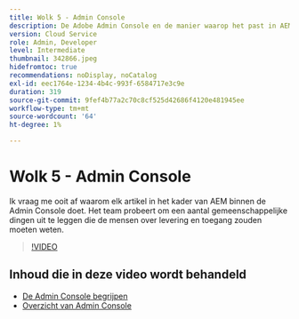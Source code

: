 ```yaml
---
title: Wolk 5 - Admin Console
description: De Adobe Admin Console en de manier waarop het past in AEM
version: Cloud Service
role: Admin, Developer
level: Intermediate
thumbnail: 342866.jpeg
hidefromtoc: true
recommendations: noDisplay, noCatalog
exl-id: eec1764e-1234-4b4c-993f-6584717e3c9e
duration: 319
source-git-commit: 9fef4b77a2c70c8cf525d42686f4120e481945ee
workflow-type: tm+mt
source-wordcount: '64'
ht-degree: 1%

---
```


# Wolk 5 - Admin Console

Ik vraag me ooit af waarom elk artikel in het kader van AEM binnen de Admin Console doet. Het team probeert om een aantal gemeenschappelijke dingen uit te leggen die de mensen over levering en toegang zouden moeten weten.

>[!VIDEO](https://video.tv.adobe.com/v/342866?quality=12&learn=on)

## Inhoud die in deze video wordt behandeld

+ [De Admin Console begrijpen](https://experienceleague.adobe.com/docs/experience-manager-cloud-service/content/onboarding/onboarding-concepts/admin-console.html)
+ [Overzicht van Admin Console](https://helpx.adobe.com/nl/enterprise/using/admin-console.html)
